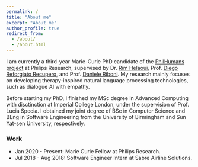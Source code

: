 ```yaml
---
permalink: /
title: "About me"
excerpt: "About me"
author_profile: true
redirect_from: 
  - /about/
  - /about.html
---
```


I am currently a third-year Marie-Curie PhD candidate of the [PhilHumans project](https://www.philhumans.eu/) at Philips Research, supervised by Dr. [Rim Helaoui](https://nl.linkedin.com/in/rim-helaoui-86008423), Prof. [Diego Reforgiato Recupero](https://aibd.unica.it/people/diego-reforgiato), and Prof. [Daniele Riboni](https://aibd.unica.it/people/daniele-riboni). My research mainly focuses on developing therapy-inspired natural language processing technologies, such as dialogue AI with empathy.

Before starting my PhD, I finished my MSc degree in Advanced Computing with disctinction at Imperial College London, under the supervision of Prof. Lucia Specia. I obtained my joint degree of BSc in Computer Science and BEng in Software Engineering from the University of Birmingham and Sun Yat-sen University, respectively.

### Work
- Jan 2020 - Present: Marie Curie Fellow at Philips Research.
- Jul 2018 - Aug 2018: Software Engineer Intern at Sabre Airline Solutions.
